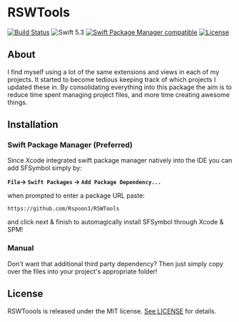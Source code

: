 # RSWTools
[![Build Status](https://travis-ci.org/Nirma/SFSymbol.svg?branch=master)](https://travis-ci.org/Nirma/SFSymbol)
![Swift 5.3](https://img.shields.io/badge/Swift-5.3-orange.svg)
[![Swift Package Manager compatible](https://img.shields.io/badge/Swift%20Package%20Manager-compatible-purple.svg)](https://github.com/apple/swift-package-manager)
[![License](http://img.shields.io/:license-mit-blue.svg)](http://doge.mit-license.org)

    
## About 
I find myself using a lot of the same extensions and views in each of my projects. It started to become tedious keeping track of which projects I updated these in. By consolidating everything into this package the aim is to reduce time spent managing project files, and more time creating awesome things.

## Installation 

### Swift Package Manager (Preferred)
Since Xcode integrated swift package manager natively into the IDE you can add SFSymbol simply by:

**`File`-> `Swift Packages` -> `Add Package Dependency...`**

when prompted to enter a package URL paste: 

`https://github.com/Rspoon3/RSWTools` 


and click next & finish to automagically install SFSymbol through Xcode & SPM!

### Manual 
Don't want that additional third party dependency? Then just simply copy over the files into your project's appropriate folder!

## License

RSWToools is released under the MIT license. [See LICENSE](https://github.com/Rspoon3/RSWTools/blob/main/LICENSE) for details.
